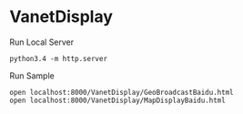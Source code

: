 # VanetDisplay


Run Local Server

```
python3.4 -m http.server
```

Run Sample

```
open localhost:8000/VanetDisplay/GeoBroadcastBaidu.html
open localhost:8000/VanetDisplay/MapDisplayBaidu.html 
```